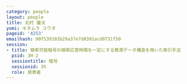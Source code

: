 ```yaml
---
category: people
layout: people
title: 北村 優汰
yomi: キタムラ ユウタ
pageid: '4253'
emailhash: 90f539103b29a37e7d8391acd0731f50
session:
- title: 検索可能暗号の検索応答時間を一定にする簡潔データ構造を用いた索引手法
  psid: 3H-2
  sessiontitle: 暗号
  sessionid: 3h
  role: 発表者
---
```

